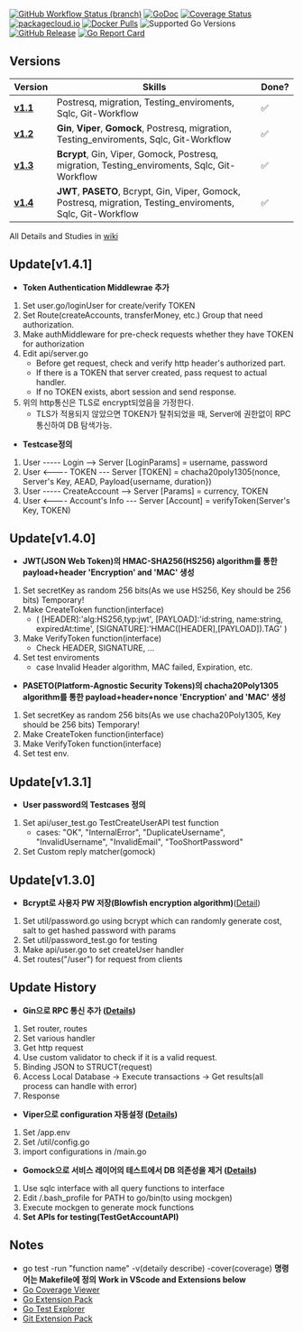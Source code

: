 [![GitHub Workflow Status (branch)](https://img.shields.io/github/workflow/status/golang-migrate/migrate/CI/master)](https://github.com/golang-migrate/migrate/actions/workflows/ci.yaml?query=branch%3Amaster)
[![GoDoc](https://pkg.go.dev/badge/github.com/golang-migrate/migrate)](https://pkg.go.dev/github.com/golang-migrate/migrate/v4)
[![Coverage Status](https://img.shields.io/coveralls/github/golang-migrate/migrate/master.svg)](https://coveralls.io/github/golang-migrate/migrate?branch=master)
[![packagecloud.io](https://img.shields.io/badge/deb-packagecloud.io-844fec.svg)](https://packagecloud.io/golang-migrate/migrate?filter=debs)
[![Docker Pulls](https://img.shields.io/docker/pulls/migrate/migrate.svg)](https://hub.docker.com/r/migrate/migrate/)
![Supported Go Versions](https://img.shields.io/badge/Go-1.16%2C%201.17-lightgrey.svg)
[![GitHub Release](https://img.shields.io/github/release/golang-migrate/migrate.svg)](https://github.com/golang-migrate/migrate/releases)
[![Go Report Card](https://goreportcard.com/badge/github.com/golang-migrate/migrate)](https://goreportcard.com/report/github.com/golang-migrate/migrate)
## Versions

Version | Skills | Done?
--------|------------|------
**[v1.1](https://github.com/ghkdqhrbals/simplebank/tree/1.1v)** | Postresq, migration, Testing_enviroments, Sqlc, Git-Workflow | :white_check_mark: |
**[v1.2](https://github.com/ghkdqhrbals/simplebank/tree/1.2v)** | __Gin__, __Viper__, __Gomock__, Postresq, migration, Testing_enviroments, Sqlc, Git-Workflow | :white_check_mark: |
**[v1.3](https://github.com/ghkdqhrbals/simplebank/tree/v1.3.1)** | __Bcrypt__, Gin, Viper, Gomock, Postresq, migration, Testing_enviroments, Sqlc, Git-Workflow | :white_check_mark: |
**[v1.4](https://github.com/ghkdqhrbals/simplebank/tree/v1.4.1)** | __JWT__, __PASETO__, Bcrypt, Gin, Viper, Gomock, Postresq, migration, Testing_enviroments, Sqlc, Git-Workflow | :white_check_mark: |


All Details and Studies in [wiki](https://github.com/ghkdqhrbals/simplebank/wiki)
## Update[v1.4.1]
* __Token Authentication Middlewrae 추가__
1. Set user.go/loginUser for create/verify TOKEN
2. Set Route(createAccounts, transferMoney, etc.) Group that need authorization.
3. Make authMiddleware for pre-check requests whether they have TOKEN for authorization
3. Edit api/server.go
    * Before get request, check and verify http header's authorized part.
    * If there is a TOKEN that server created, pass request to actual handler.
    * If no TOKEN exists, abort session and send response.
4. 위의 http통신은 TLS로 encrypt되었음을 가정한다.
    * TLS가 적용되지 않았으면 TOKEN가 탈취되었을 때, Server에 권한없이 RPC 통신하여 DB 탐색가능.
* __Testcase정의__
1. User -----      Login       --> Server    [LoginParams] = username, password
2. User <----      TOKEN       --- Server    [TOKEN] = chacha20poly1305(nonce, Server's Key, AEAD, Payload{username, duration})
3. User -----    CreateAccount --> Server    [Params] = currency, TOKEN
4. User <----  Account's Info  --- Server    [Account] = verifyToken(Server's Key, TOKEN)

## Update[v1.4.0]
* __JWT(JSON Web Token)의 HMAC-SHA256(HS256) algorithm를 통한 payload+header 'Encryption' and 'MAC' 생성__
1. Set secretKey as random 256 bits(As we use HS256, Key should be 256 bits) Temporary!
2. Make CreateToken function(interface)
    * ( [HEADER]:'alg:HS256,typ:jwt', [PAYLOAD]:'id:string, name:string, expiredAt:time', [SIGNATURE]:'HMAC([HEADER],[PAYLOAD]).TAG' )
3. Make VerifyToken function(interface)
    * Check HEADER, SIGNATURE, ...
4. Set test enviroments
    * case Invalid Header algorithm, MAC failed, Expiration, etc.
* __PASETO(Platform-Agnostic Security Tokens)의 chacha20Poly1305 algorithm를 통한 payload+header+nonce 'Encryption' and 'MAC' 생성__
1. Set secretKey as random 256 bits(As we use chacha20Poly1305, Key should be 256 bits) Temporary!
2. Make CreateToken function(interface)
3. Make VerifyToken function(interface)
4. Set test env.

## Update[v1.3.1]
* __User password의 Testcases 정의__
1. Set api/user_test.go TestCreateUserAPI test function
    * cases: "OK", "InternalError", "DuplicateUsername", "InvalidUsername", "InvalidEmail", "TooShortPassword"
2. Set Custom reply matcher(gomock)

## Update[v1.3.0]
* __Bcrypt로 사용자 PW 저장(Blowfish encryption algorithm)__([Detail](https://github.com/ghkdqhrbals/simplebank/wiki/ghkdqhrbals:bcrypt))
1. Set util/password.go using bcrypt which can randomly generate cost, salt to get hashed password with params
2. Set util/password_test.go for testing 
3. Make api/user.go to set createUser handler
4. Set routes("/user") for request from clients

## Update History
* __Gin으로 RPC 통신 추가 ([Details](https://github.com/ghkdqhrbals/simplebank/wiki/ghkdqhrbals:gin))__
1. Set router, routes
2. Set various handler
3. Get http request
4. Use custom validator to check if it is a valid request.
5. Binding JSON to STRUCT(request)
6. Access Local Database -> Execute transactions -> Get results(all process can handle with error)
7. Response

* __Viper으로 configuration 자동설정 ([Details](https://github.com/ghkdqhrbals/simplebank/wiki/ghkdqhrbals:viper))__
1. Set /app.env
2. Set /util/config.go
3. import configurations in /main.go

* __Gomock으로 서비스 레이어의 테스트에서 DB 의존성을 제거 ([Details](https://github.com/ghkdqhrbals/simplebank/wiki/ghkdqhrbals:mockdb))__
1. Use sqlc interface with all query functions to interface
2. Edit /.bash_profile for PATH to go/bin(to using mockgen)
3. Execute mockgen to generate mock functions
4. __Set APIs for testing(TestGetAccountAPI)__

## Notes
* go test -run "function name" -v(detaily describe) -cover(coverage)
__명령어는 Makefile에 정의__
__Work in VScode and Extensions below__
* [Go Coverage Viewer](https://marketplace.visualstudio.com/items?itemName=soren.go-coverage-viewer)
* [Go Extension Pack](https://marketplace.visualstudio.com/items?itemName=doggy8088.go-extension-pack)
* [Go Test Explorer](https://marketplace.visualstudio.com/items?itemName=premparihar.gotestexplorer)
* [Git Extension Pack](https://marketplace.visualstudio.com/items?itemName=donjayamanne.git-extension-pack)
